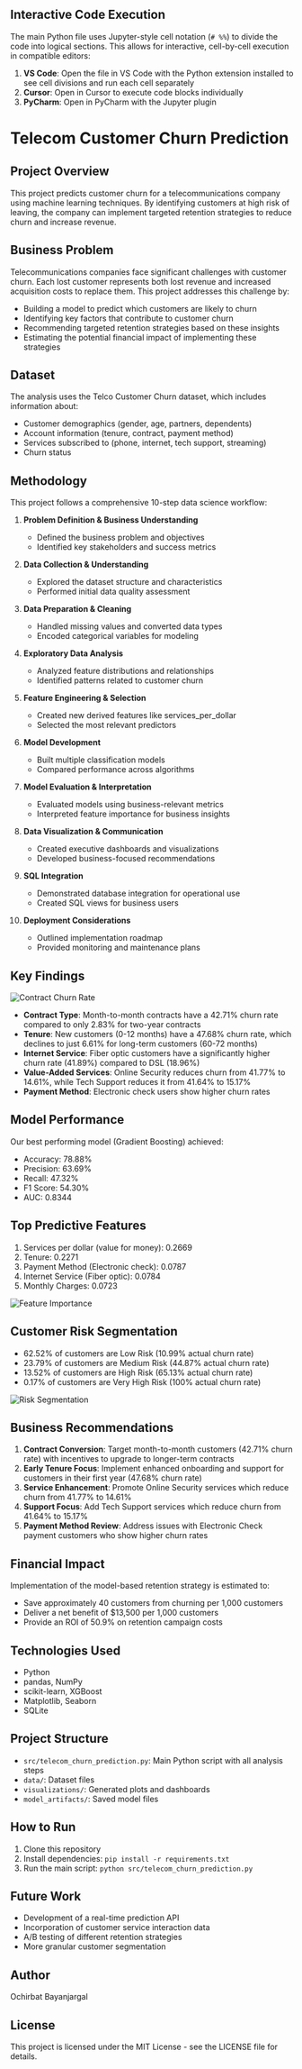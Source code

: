 ## Interactive Code Execution

The main Python file uses Jupyter-style cell notation (`# %%`) to divide the code into logical sections. This allows for interactive, cell-by-cell execution in compatible editors:

1. **VS Code**: Open the file in VS Code with the Python extension installed to see cell divisions and run each cell separately
2. **Cursor**: Open in Cursor to execute code blocks individually 
3. **PyCharm**: Open in PyCharm with the Jupyter plugin

# Telecom Customer Churn Prediction

## Project Overview
This project predicts customer churn for a telecommunications company using machine learning techniques. By identifying customers at high risk of leaving, the company can implement targeted retention strategies to reduce churn and increase revenue.

## Business Problem
Telecommunications companies face significant challenges with customer churn. Each lost customer represents both lost revenue and increased acquisition costs to replace them. This project addresses this challenge by:

- Building a model to predict which customers are likely to churn
- Identifying key factors that contribute to customer churn
- Recommending targeted retention strategies based on these insights
- Estimating the potential financial impact of implementing these strategies

## Dataset
The analysis uses the Telco Customer Churn dataset, which includes information about:
- Customer demographics (gender, age, partners, dependents)
- Account information (tenure, contract, payment method)
- Services subscribed to (phone, internet, tech support, streaming)
- Churn status

## Methodology
This project follows a comprehensive 10-step data science workflow:

1. **Problem Definition & Business Understanding**
   - Defined the business problem and objectives
   - Identified key stakeholders and success metrics

2. **Data Collection & Understanding**
   - Explored the dataset structure and characteristics
   - Performed initial data quality assessment

3. **Data Preparation & Cleaning**
   - Handled missing values and converted data types
   - Encoded categorical variables for modeling

4. **Exploratory Data Analysis**
   - Analyzed feature distributions and relationships
   - Identified patterns related to customer churn

5. **Feature Engineering & Selection**
   - Created new derived features like services_per_dollar
   - Selected the most relevant predictors

6. **Model Development**
   - Built multiple classification models
   - Compared performance across algorithms

7. **Model Evaluation & Interpretation**
   - Evaluated models using business-relevant metrics
   - Interpreted feature importance for business insights

8. **Data Visualization & Communication**
   - Created executive dashboards and visualizations
   - Developed business-focused recommendations

9. **SQL Integration**
   - Demonstrated database integration for operational use
   - Created SQL views for business users

10. **Deployment Considerations**
    - Outlined implementation roadmap
    - Provided monitoring and maintenance plans

## Key Findings

![Contract Churn Rate](visualizations/churn_rate_by_contract_type.png)

- **Contract Type**: Month-to-month contracts have a 42.71% churn rate compared to only 2.83% for two-year contracts
- **Tenure**: New customers (0-12 months) have a 47.68% churn rate, which declines to just 6.61% for long-term customers (60-72 months)
- **Internet Service**: Fiber optic customers have a significantly higher churn rate (41.89%) compared to DSL (18.96%)
- **Value-Added Services**: Online Security reduces churn from 41.77% to 14.61%, while Tech Support reduces it from 41.64% to 15.17%
- **Payment Method**: Electronic check users show higher churn rates

## Model Performance
Our best performing model (Gradient Boosting) achieved:
- Accuracy: 78.88%
- Precision: 63.69%
- Recall: 47.32%
- F1 Score: 54.30%
- AUC: 0.8344

## Top Predictive Features
1. Services per dollar (value for money): 0.2669
2. Tenure: 0.2271
3. Payment Method (Electronic check): 0.0787
4. Internet Service (Fiber optic): 0.0784
5. Monthly Charges: 0.0723

![Feature Importance](visualizations/top15_features_importance.png)

## Customer Risk Segmentation
- 62.52% of customers are Low Risk (10.99% actual churn rate)
- 23.79% of customers are Medium Risk (44.87% actual churn rate)
- 13.52% of customers are High Risk (65.13% actual churn rate)
- 0.17% of customers are Very High Risk (100% actual churn rate)

![Risk Segmentation](visualizations/customer_count_by_risk_segment.png)

## Business Recommendations

1. **Contract Conversion**: Target month-to-month customers (42.71% churn rate) with incentives to upgrade to longer-term contracts
2. **Early Tenure Focus**: Implement enhanced onboarding and support for customers in their first year (47.68% churn rate)
3. **Service Enhancement**: Promote Online Security services which reduce churn from 41.77% to 14.61%
4. **Support Focus**: Add Tech Support services which reduce churn from 41.64% to 15.17%
5. **Payment Method Review**: Address issues with Electronic Check payment customers who show higher churn rates

## Financial Impact
Implementation of the model-based retention strategy is estimated to:
- Save approximately 40 customers from churning per 1,000 customers
- Deliver a net benefit of $13,500 per 1,000 customers
- Provide an ROI of 50.9% on retention campaign costs

## Technologies Used
- Python
- pandas, NumPy
- scikit-learn, XGBoost
- Matplotlib, Seaborn
- SQLite

## Project Structure
- `src/telecom_churn_prediction.py`: Main Python script with all analysis steps
- `data/`: Dataset files
- `visualizations/`: Generated plots and dashboards
- `model_artifacts/`: Saved model files

## How to Run
1. Clone this repository
2. Install dependencies: `pip install -r requirements.txt`
3. Run the main script: `python src/telecom_churn_prediction.py`

## Future Work
- Development of a real-time prediction API
- Incorporation of customer service interaction data
- A/B testing of different retention strategies
- More granular customer segmentation

## Author
Ochirbat Bayanjargal

## License
This project is licensed under the MIT License - see the LICENSE file for details.
